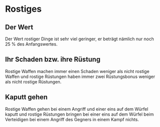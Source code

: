 # Rostiges

## Der Wert

Der Wert rostiger Dinge ist sehr viel geringer, er beträgt nämlich nur noch 25 % des Anfangswertes.

## Ihr Schaden bzw. ihre Rüstung

Rostige Waffen machen immer einen Schaden weniger als nicht rostige Waffen und rostige Rüstungen haben immer zwei Rüstungsbonus weniger als nicht rostige Rüstungen.

## Kaputt gehen

Rostige Waffen gehen bei einem Angriff und einer eins auf dem Würfel kaputt und rostige Rüstungen bringen bei einer eins auf dem Würfel beim Verteidigen bei einem Angriff des Gegners in einem Kampf nichts.

